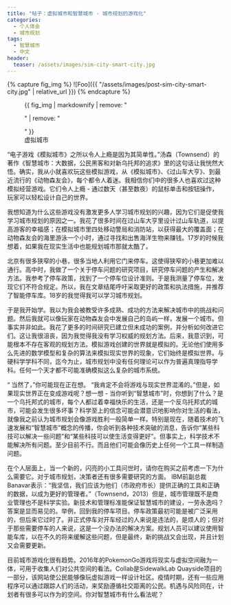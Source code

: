 ```yaml
---
title: "帖子：虚拟城市和智慧城市 - 城市规划的游戏化"
categories:
  - 个人体会
  - 城市规划
tags:
  - 智慧城市
  - 中文
header:
  teaser: /assets/images/sim-city-smart-city.jpg
---
```

{% capture fig_img %}
![Foo]({{ "/assets/images/post-sim-city-smart-city.jpg" | relative_url }})
{% endcapture %}

<figure>
  {{ fig_img | markdownify | remove: "<p>" | remove: "</p>" }}
  <figcaption>虚拟城市</figcaption>
</figure>

“电子游戏《模拟城市》之所以令人上瘾是因为其简单性。”汤森（Townsend）的著作《智慧城市：大数据，公民黑客和对新乌托邦的追求》里的这句话让我恍然大悟。确实，我从小就喜欢玩这些模拟游戏，从《模拟城市》、《过山车大亨》、到最近流行的《动物森友会》，每个都令人着迷。我相信你们中的很多人也喜欢过这种模拟经营游戏。它们令人上瘾 - 通过数天（甚至数夜）的鼠标单击和按钮操作，玩家可以轻松设计自己的世界。

 

我想知道为什么这些游戏没有激发更多人学习城市规划的兴趣，因为它们是促使我学习城市规划的原因之一。我花了很多时间在过山车大亨里设计过山车轨道，以提高游客的幸福感；在模拟城市里四处移动警局和消防站，以获得最大的覆盖面；在动物森友会的海里游泳一个小时，通过寻找和出售海洋生物来赚钱。17岁的时候我想着，如果我在现实生活中也能规划城市那就太酷了。

 

北京有很多狭窄的小巷，很多当地人利用它门来停车。这使得狭窄的小巷更加难以通行。高中时，我做了一个关于停车问题的研究项目，研究停车问题的产生和解决方法。我参考了停车政策，找到了一个停车位设计准则。于是我测量了停车位，发现它们不符合规定。所以，我在文章结尾呼吁采取更好的政策和执法措施，并推荐了智能停车库。18岁的我觉得我可以学习城市规划。

 

于是我开始学。我以为我会被教受许多成熟、成功的方法来解决城市中的挑战和问题。然后我就可以像玩家在动物森友会中发展自己的岛屿一样，发展一个城市。但事实并非如此。我花了更多的时间研究已建立但未成功的案例，并分析如何改进它们。这让我很沮丧，因为我觉得我没有学习权威的规划方法。后来，我意识到，可能根本不存在客观的规划方法。模拟游戏创建的世界就是模拟的。无论他们使用多么先进的数学模型和复杂的算法来模拟现实世界的现象，它们始终是模拟世界。与硬科学学科不同，迄今为止，城市规划中没有任何理论可以作为普遍真理指导学科。任何一个天才都不可能准确模拟这么复杂的城市系统。

 

“ 当然了，”你可能现在正在想。 “我肯定不会将游戏与现实世界混淆的。”但是，如果现实世界正在变成游戏呢？想一想 - 当你听到“智慧城市”时，你想到了什么？是一个乌托邦式的城市，每个人都过着幸福快乐的生活，还是一个反乌托邦式的城市，可能会发生很多坏事？科学至上的信念可能会潜意识地影响你对生活的看法，就像我之前认为城市规划会像游戏胜利一般简单一样。特别是现在，随着技术的飞速发展和“智慧城市”概念的传播，你会听到各种技术突破的消息，告诉你“某些科技可以解决一些问题”和“某些科技可以使生活变得更好”。但事实上，科学技术不能解决所有问题。至少目前不行。而且他们可能会像历史上任何一个工具一样制造问题。

 

在个人层面上，当一个新的，闪亮的小工具问世时，请你在购买之前考虑一下为什么需要它。对于城市规划，决策者还有很多需要研究的方面。 IBM前副总裁Banavar表示：“我坚信，我们应该为他们（市政府市长）提供正确的工具和正确的数据，以成为更好的管理者。”（Townsend，2013）但是，城市管理既不是商业管理也不是科学实验。新技术和管理标准能保证智慧城市的建设，一劳永逸吗？答案是显而易见的。举例，回到我的停车项目。停车政策最初可能是被广泛采用的，但后来它过时了。非正式停车对开车经过的人来说是违法的，是烦人的；但对于那些需要停车的人来说，这是一个没办法的解决方案。规划人员可以建议使用智能车库，以在不久的将来缓解这些问题，但是最终，新的挑战又会出现，并且计划又会需要更新。

 

目前城市游戏化很有趋势。2016年的PokemonGo游戏将现实与虚拟空间融为一体，可用于收集人们对公共空间的看法。Collab是SidewalkLab Quayside项目的一部分，该网站使公民能够像玩虚拟游戏一样设计社区。疫情时期，还有一些应用程序可以通过跟踪人们的活动，来奖励遵循社交距离的公民。机遇与风险同在，计划者有很多可以作为的空间。你对智慧城市有什么看法呢？